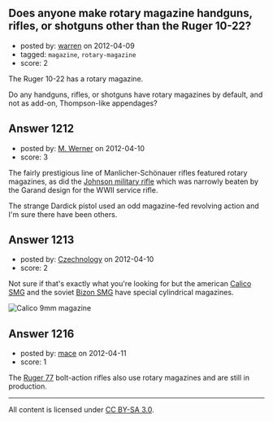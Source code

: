 ## Does anyone make rotary magazine handguns, rifles, or shotguns other than the Ruger 10-22?

- posted by: [warren](https://stackexchange.com/users/-1/143-warren) on 2012-04-09
- tagged: `magazine`, `rotary-magazine`
- score: 2

The Ruger 10-22 has a rotary magazine.

Do any handguns, rifles, or shotguns have rotary magazines by default, and not as add-on, Thompson-like appendages?


## Answer 1212

- posted by: [M. Werner](https://stackexchange.com/users/-1/313-m-werner) on 2012-04-10
- score: 3

The fairly prestigious line of Manlicher-Schönauer rifles featured rotary magazines, as did the [Johnson military rifle](http://world.guns.ru/rifle/autoloading-rifles/usa/m1941-johnson-e.html) which was narrowly beaten by the Garand design for the WWII service rifle.

The strange Dardick pistol used an odd magazine-fed revolving action and
I'm sure there have been others.


## Answer 1213

- posted by: [Czechnology](https://stackexchange.com/users/-1/101-czechnology) on 2012-04-10
- score: 2

Not sure if that's exactly what you're looking for but the american [Calico SMG](http://world.guns.ru/smg/usa/calico-e.html) and the soviet [Bizon SMG](http://world.guns.ru/smg/rus/pp-19-bizon-e.html) have special cylindrical magazines.

![Calico 9mm magazine](http://world.guns.ru/userfiles/images/smg/smg57/calico-mag.jpg)


## Answer 1216

- posted by: [mace](https://stackexchange.com/users/-1/163-mace) on 2012-04-11
- score: 1

The [Ruger 77](http://www.ruger.com/products/rotaryMagazine/index.html) bolt-action rifles also use rotary magazines and are still in production.



---

All content is licensed under [CC BY-SA 3.0](https://creativecommons.org/licenses/by-sa/3.0/).
